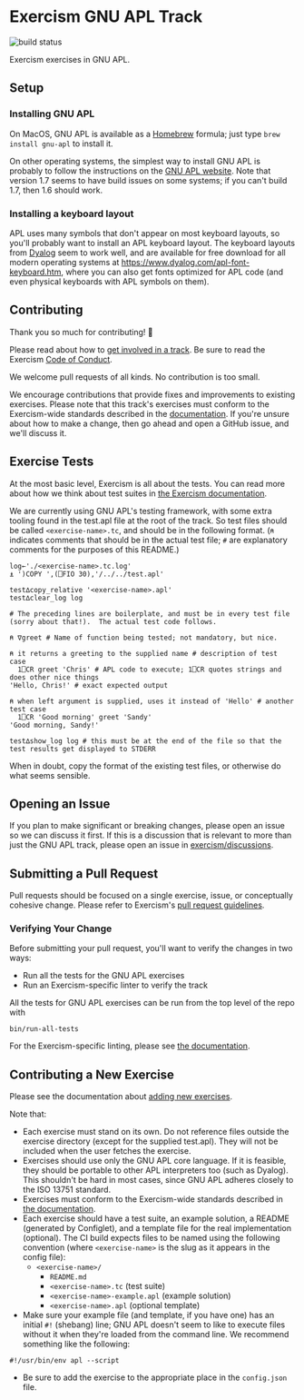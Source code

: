# Exercism GNU APL Track

![build status](https://travis-ci.org/exercism/gnu-apl.svg?branch=master)

Exercism exercises in GNU APL.

## Setup

### Installing GNU APL

On MacOS, GNU APL is available as a [Homebrew](http://brew.sh) formula; just type `brew install gnu-apl` to install it.

On other operating systems, the simplest way to install GNU APL is probably to follow the instructions on the [GNU APL website](https://www.gnu.org/software/apl/). Note that version 1.7 seems to have build issues on some systems; if you can't build 1.7, then 1.6 should work.

### Installing a keyboard layout

APL uses many symbols that don't appear on most keyboard layouts, so you'll probably want to install an APL keyboard layout. The keyboard layouts from [Dyalog](https://www.dyalog.com) seem to work well, and are available for free download for all modern operating systems at https://www.dyalog.com/apl-font-keyboard.htm, where you can also get fonts optimized for APL code (and even physical keyboards with APL symbols on them).



## Contributing

Thank you so much for contributing! :tada:

Please read about how to [get involved in a track](https://github.com/exercism/docs/tree/master/contributing-to-language-tracks). Be sure to read the Exercism [Code of Conduct](https://github.com/exercism/exercism.io/blob/master/CODE_OF_CONDUCT.md).

We welcome pull requests of all kinds. No contribution is too small.

We encourage contributions that provide fixes and improvements to existing exercises. Please note that this track's exercises must conform to the Exercism-wide standards described in the [documentation](https://github.com/exercism/docs/tree/master/language-tracks/exercises). If you're unsure about how to make a change, then go ahead and open a GitHub issue, and we'll discuss it.

## Exercise Tests

At the most basic level, Exercism is all about the tests. You can read more about how we think about test suites in [the Exercism documentation](https://github.com/exercism/docs/blob/master/language-tracks/exercises/anatomy/test-suites.md).

We are currently using GNU APL's testing framework, with some extra tooling found in the test.apl file at the root of the track. So test files should be called `<exercise-name>.tc`, and should be in the following format. (`⍝` indicates comments that should be in the actual test file; `#` are explanatory comments for the purposes of this README.)

```apl
log←'./<exercise-name>.tc.log'
⍎ ')COPY ',(⎕FIO 30),'/../../test.apl'

test∆copy_relative '<exercise-name>.apl'
test∆clear_log log

# The preceding lines are boilerplate, and must be in every test file (sorry about that!).  The actual test code follows.

⍝ ∇greet # Name of function being tested; not mandatory, but nice.

⍝ it returns a greeting to the supplied name # description of test case
  1⎕CR greet 'Chris' # APL code to execute; 1⎕CR quotes strings and does other nice things
'Hello, Chris!' # exact expected output

⍝ when left argument is supplied, uses it instead of 'Hello' # another test case
  1⎕CR 'Good morning' greet 'Sandy'
'Good morning, Sandy!'

test∆show_log log # this must be at the end of the file so that the test results get displayed to STDERR
```

When in doubt, copy the format of the existing test files, or otherwise do what seems sensible.

## Opening an Issue

If you plan to make significant or breaking changes, please open an issue so we can discuss it first. If this is a discussion that is relevant to more than just the GNU APL track, please open an issue in [exercism/discussions](https://github.com/exercism/discussions/issues).

## Submitting a Pull Request

Pull requests should be focused on a single exercise, issue, or conceptually cohesive change. Please refer to Exercism's [pull request guidelines](https://github.com/exercism/docs/blob/master/contributing/pull-request-guidelines.md).

### Verifying Your Change

Before submitting your pull request, you'll want to verify the changes in two ways:

* Run all the tests for the GNU APL exercises
* Run an Exercism-specific linter to verify the track

All the tests for GNU APL exercises can be run from the top level of the repo with

```
bin/run-all-tests
```

For the Exercism-specific linting, please see [the documentation](https://github.com/exercism/docs/blob/a8ea5db92e2a2d2839e66ec10c7687b3b7db002a/language-tracks/configuration/configlet.md).

## Contributing a New Exercise

Please see the documentation about [adding new exercises](https://github.com/exercism/docs/blob/master/you-can-help/make-up-new-exercises.md).

Note that:

- Each exercise must stand on its own. Do not reference files outside the exercise directory (except for the supplied test.apl). They will not be included when the user fetches the exercise.
- Exercises should use only the GNU APL core language. If it is feasible, they should be portable to other APL interpreters too (such as Dyalog). This shouldn't be hard in most cases, since GNU APL adheres closely to the ISO 13751 standard.
- Exercises must conform to the Exercism-wide standards described in [the documentation](https://github.com/exercism/docs/tree/master/language-tracks/exercises).
- Each exercise should have a test suite, an example solution, a README (generated by Configlet), and a template file for the real implementation (optional). The CI build expects files to be named using the following convention (where `<exercise-name>` is the slug as it appears in the config file):
  - `<exercise-name>/`
    - `README.md`
    - `<exercise-name>.tc` (test suite)
    - `<exercise-name>-example.apl` (example solution)
    - `<exercise-name>.apl` (optional template)
- Make sure your example file (and template, if you have one) has an initial `#!` (shebang) line; GNU APL doesn't seem to like to execute files without it when they're loaded from the command line. We recommend something like the following:
```apl
#!/usr/bin/env apl --script
```
- Be sure to add the exercise to the appropriate place in the `config.json` file.
